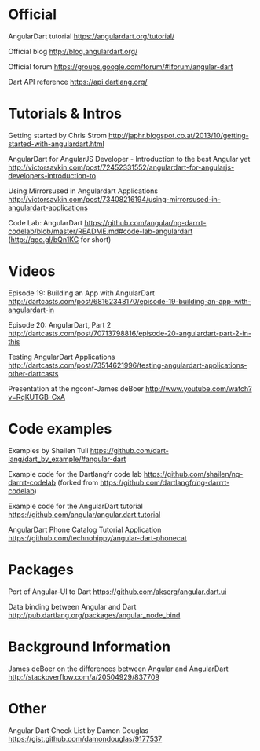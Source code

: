 # Official

AngularDart tutorial
https://angulardart.org/tutorial/

Official blog
http://blog.angulardart.org/

Official forum
https://groups.google.com/forum/#!forum/angular-dart

Dart API reference
https://api.dartlang.org/

# Tutorials & Intros

Getting started by Chris Strom
http://japhr.blogspot.co.at/2013/10/getting-started-with-angulardart.html

AngularDart for AngularJS Developer - Introduction to the best Angular yet
http://victorsavkin.com/post/72452331552/angulardart-for-angularjs-developers-introduction-to

Using Mirrorsused in Angulardart Applications
http://victorsavkin.com/post/73408216194/using-mirrorsused-in-angulardart-applications

Code Lab: AngularDart
https://github.com/angular/ng-darrrt-codelab/blob/master/README.md#code-lab-angulardart <br>
(http://goo.gl/bQn1KC for short)

# Videos

Episode 19: Building an App with AngularDart
http://dartcasts.com/post/68162348170/episode-19-building-an-app-with-angulardart-in

Episode 20: AngularDart, Part 2
http://dartcasts.com/post/70713798816/episode-20-angulardart-part-2-in-this

Testing AngularDart Applications
http://dartcasts.com/post/73514621996/testing-angulardart-applications-other-dartcasts

Presentation at the ngconf-James deBoer
http://www.youtube.com/watch?v=RqKUTGB-CxA

# Code examples

Examples by Shailen Tuli
https://github.com/dart-lang/dart_by_example/#angular-dart

Example code for the Dartlangfr code lab
https://github.com/shailen/ng-darrrt-codelab
(forked from https://github.com/dartlangfr/ng-darrrt-codelab)

Example code for the AngularDart tutorial
https://github.com/angular/angular.dart.tutorial

AngularDart Phone Catalog Tutorial Application
https://github.com/technohippy/angular-dart-phonecat

# Packages 

Port of Angular-UI to Dart
https://github.com/akserg/angular.dart.ui

Data binding between Angular and Dart
http://pub.dartlang.org/packages/angular_node_bind

# Background Information

James deBoer on the differences between Angular and AngularDart
http://stackoverflow.com/a/20504929/837709

# Other

Angular Dart Check List by Damon Douglas
https://gist.github.com/damondouglas/9177537
